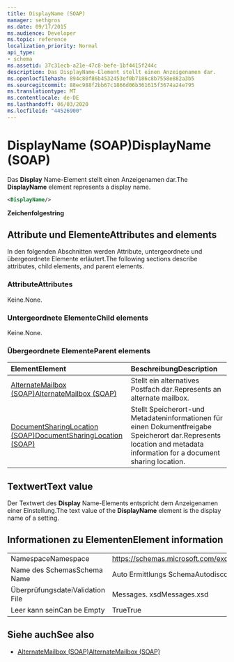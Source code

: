 ```yaml
---
title: DisplayName (SOAP)
manager: sethgros
ms.date: 09/17/2015
ms.audience: Developer
ms.topic: reference
localization_priority: Normal
api_type:
- schema
ms.assetid: 37c31ecb-a21e-47c8-befe-1bf4415f244c
description: Das DisplayName-Element stellt einen Anzeigenamen dar.
ms.openlocfilehash: 894c80f86b4532453ef0b7186c8b7558e882a3b5
ms.sourcegitcommit: 88ec988f2bb67c1866d06b361615f3674a24e795
ms.translationtype: MT
ms.contentlocale: de-DE
ms.lasthandoff: 06/03/2020
ms.locfileid: "44526900"
---
```

# <a name="displayname-soap"></a><span data-ttu-id="cb206-103">DisplayName (SOAP)</span><span class="sxs-lookup"><span data-stu-id="cb206-103">DisplayName (SOAP)</span></span>

<span data-ttu-id="cb206-104">Das **Display** Name-Element stellt einen Anzeigenamen dar.</span><span class="sxs-lookup"><span data-stu-id="cb206-104">The **DisplayName** element represents a display name.</span></span> 
  
```XML
<DisplayName/>
```

 <span data-ttu-id="cb206-105">**Zeichenfolge**</span><span class="sxs-lookup"><span data-stu-id="cb206-105">**string**</span></span>
## <a name="attributes-and-elements"></a><span data-ttu-id="cb206-106">Attribute und Elemente</span><span class="sxs-lookup"><span data-stu-id="cb206-106">Attributes and elements</span></span>

<span data-ttu-id="cb206-107">In den folgenden Abschnitten werden Attribute, untergeordnete und übergeordnete Elemente erläutert.</span><span class="sxs-lookup"><span data-stu-id="cb206-107">The following sections describe attributes, child elements, and parent elements.</span></span>
  
### <a name="attributes"></a><span data-ttu-id="cb206-108">Attribute</span><span class="sxs-lookup"><span data-stu-id="cb206-108">Attributes</span></span>

<span data-ttu-id="cb206-109">Keine.</span><span class="sxs-lookup"><span data-stu-id="cb206-109">None.</span></span>
  
### <a name="child-elements"></a><span data-ttu-id="cb206-110">Untergeordnete Elemente</span><span class="sxs-lookup"><span data-stu-id="cb206-110">Child elements</span></span>

<span data-ttu-id="cb206-111">Keine.</span><span class="sxs-lookup"><span data-stu-id="cb206-111">None.</span></span>
  
### <a name="parent-elements"></a><span data-ttu-id="cb206-112">Übergeordnete Elemente</span><span class="sxs-lookup"><span data-stu-id="cb206-112">Parent elements</span></span>

|<span data-ttu-id="cb206-113">**Element**</span><span class="sxs-lookup"><span data-stu-id="cb206-113">**Element**</span></span>|<span data-ttu-id="cb206-114">**Beschreibung**</span><span class="sxs-lookup"><span data-stu-id="cb206-114">**Description**</span></span>|
|:-----|:-----|
|[<span data-ttu-id="cb206-115">AlternateMailbox (SOAP)</span><span class="sxs-lookup"><span data-stu-id="cb206-115">AlternateMailbox (SOAP)</span></span>](alternatemailbox-soap.md) <br/> |<span data-ttu-id="cb206-116">Stellt ein alternatives Postfach dar.</span><span class="sxs-lookup"><span data-stu-id="cb206-116">Represents an alternate mailbox.</span></span>  <br/> |
|[<span data-ttu-id="cb206-117">DocumentSharingLocation (SOAP)</span><span class="sxs-lookup"><span data-stu-id="cb206-117">DocumentSharingLocation (SOAP)</span></span>](documentsharinglocation-soap.md) <br/> |<span data-ttu-id="cb206-118">Stellt Speicherort-und Metadateninformationen für einen Dokumentfreigabe Speicherort dar.</span><span class="sxs-lookup"><span data-stu-id="cb206-118">Represents location and metadata information for a document sharing location.</span></span>  <br/> |
   
## <a name="text-value"></a><span data-ttu-id="cb206-119">Textwert</span><span class="sxs-lookup"><span data-stu-id="cb206-119">Text value</span></span>

<span data-ttu-id="cb206-120">Der Textwert des **Display** Name-Elements entspricht dem Anzeigenamen einer Einstellung.</span><span class="sxs-lookup"><span data-stu-id="cb206-120">The text value of the **DisplayName** element is the display name of a setting.</span></span> 
  
## <a name="element-information"></a><span data-ttu-id="cb206-121">Informationen zu Elementen</span><span class="sxs-lookup"><span data-stu-id="cb206-121">Element information</span></span>

|||
|:-----|:-----|
|<span data-ttu-id="cb206-122">Namespace</span><span class="sxs-lookup"><span data-stu-id="cb206-122">Namespace</span></span>  <br/> |https://schemas.microsoft.com/exchange/2010/Autodiscover  <br/> |
|<span data-ttu-id="cb206-123">Name des Schemas</span><span class="sxs-lookup"><span data-stu-id="cb206-123">Schema Name</span></span>  <br/> |<span data-ttu-id="cb206-124">Auto Ermittlungs Schema</span><span class="sxs-lookup"><span data-stu-id="cb206-124">Autodiscover schema</span></span>  <br/> |
|<span data-ttu-id="cb206-125">Überprüfungsdatei</span><span class="sxs-lookup"><span data-stu-id="cb206-125">Validation File</span></span>  <br/> |<span data-ttu-id="cb206-126">Messages. xsd</span><span class="sxs-lookup"><span data-stu-id="cb206-126">Messages.xsd</span></span>  <br/> |
|<span data-ttu-id="cb206-127">Leer kann sein</span><span class="sxs-lookup"><span data-stu-id="cb206-127">Can be Empty</span></span>  <br/> |<span data-ttu-id="cb206-128">True</span><span class="sxs-lookup"><span data-stu-id="cb206-128">True</span></span>  <br/> |
   
## <a name="see-also"></a><span data-ttu-id="cb206-129">Siehe auch</span><span class="sxs-lookup"><span data-stu-id="cb206-129">See also</span></span>

- [<span data-ttu-id="cb206-130">AlternateMailbox (SOAP)</span><span class="sxs-lookup"><span data-stu-id="cb206-130">AlternateMailbox (SOAP)</span></span>](alternatemailbox-soap.md)

